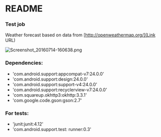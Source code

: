 # README #

### Test job ###

Weather forecast based on data from [http://openweathermap.org/](Link URL)

![Screenshot_20160714-160638.png](https://bitbucket.org/repo/aMLdKb/images/3602646556-Screenshot_20160714-160638.png)

### Dependencies: ###

*   'com.android.support:appcompat-v7:24.0.0'
*   'com.android.support:design:24.0.0'
*   'com.android.support:support-v4:24.0.0'
*   'com.android.support:recyclerview-v7:24.0.0'
*   'com.squareup.okhttp3:okhttp:3.3.1'
*   'com.google.code.gson:gson:2.7'
 
### For tests: ###

*   'junit:junit:4.12'
*   'com.android.support.test: runner:0.3'
